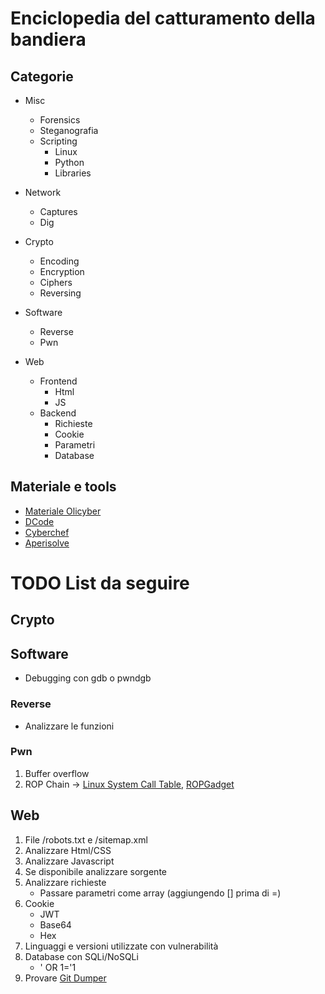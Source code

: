 # Enciclopedia del catturamento della bandiera

## Categorie

* Misc
    * Forensics
    * Steganografia
    * Scripting
        * Linux
        * Python
        * Libraries

* Network
    * Captures
    * Dig

* Crypto
    * Encoding
    * Encryption
    * Ciphers
    * Reversing

* Software
    * Reverse
    * Pwn

* Web
    * Frontend
        * Html
        * JS
    * Backend
        * Richieste
        * Cookie
        * Parametri
        * Database

## Materiale e tools

* [Materiale Olicyber]("https://training.olicyber.it/training")
* [DCode]("https://www.dcode.fr/chiffre-xor")
* [Cyberchef]("https://cyberchef.org/")
* [Aperisolve]("https://www.aperisolve.com/")

# TODO List da seguire

## Crypto

## Software

* Debugging con gdb o pwndgb
### Reverse
* Analizzare le funzioni
### Pwn
1. Buffer overflow
2. ROP Chain -> [Linux System Call Table]("https://blog.rchapman.org/posts/Linux_System_Call_Table_for_x86_64/"), [ROPGadget]("https://github.com/JonathanSalwan/ROPgadget")

## Web

1. File /robots.txt e /sitemap.xml
2. Analizzare Html/CSS
3. Analizzare Javascript
4. Se disponibile analizzare sorgente
5. Analizzare richieste
    * Passare parametri come array (aggiungendo [] prima di =)
6. Cookie
    * JWT
    * Base64
    * Hex
7. Linguaggi e versioni utilizzate con vulnerabilità
8. Database con SQLi/NoSQLi
    * ' OR 1='1
9. Provare [Git Dumper]("https://github.com/HoLLy-HaCKeR/git-dumper")

